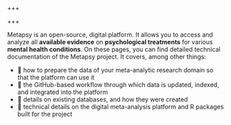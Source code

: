 +++

+++

Metapsy is an open-source, digital platform. It allows you to access and
analyze all **available evidence** on **psychological treatments** for various **mental health conditions**. On these pages, you can find detailed technical documentation of the Metapsy project. It covers, among other things:

- 🔎 how to prepare the data of your meta-analytic research domain so that the platform can use it
- 🔎 the GitHub-based workflow through which data is updated, indexed, and integrated into the platform
- 🔎 details on existing databases, and how they were created
- 🔎 technical details on the digital meta-analysis platform and R packages built for the project
